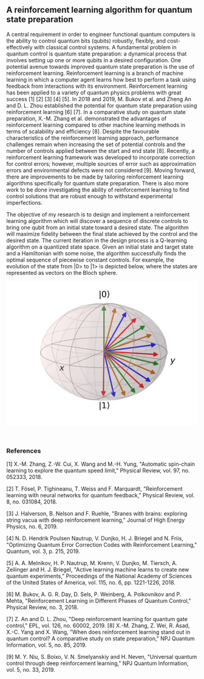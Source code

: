 ## A reinforcement learning algorithm for quantum state preparation

A central requirement in order to engineer functional quantum computers is the ability to control quantum bits (qubits) robustly, flexibly, and cost-effectively with classical control systems. A fundamental problem in quantum control is quantum state preparation: a dynamical process that involves setting up one or more qubits in a desired configuration. One potential avenue towards improved quantum state preparation is the use of reinforcement learning. Reinforcement learning is a branch of machine learning in which a computer agent learns how best to perform a task using feedback from interactions with its environment. Reinforcement learning has been applied to a variety of quantum physics problems with great success [1] [2] [3] [4] [5]. In 2018 and 2019, M. Bukov et al. and Zheng An and D. L. Zhou established the potential for quantum state preparation using reinforcement learning [6] [7]. In a comparative study on quantum state preparation, X.-M. Zhang et al. demonstrated the advantages of reinforcement learning compared to other machine learning methods in terms of scalability and efficiency [8]. Despite the favourable characteristics of the reinforcement learning approach, performance challenges remain when increasing the set of potential controls and the number of controls applied between the start and end state [8]. Recently, a reinforcement learning framework was developed to incorporate correction for control errors; however, multiple sources of error such as approximation errors and environmental defects were not considered [9]. Moving forward, there are improvements to be made by tailoring reinforcement learning algorithms specifically for quantum state preparation. There is also more work to be done investigating the ability of reinforcement learning to find control solutions that are robust enough to withstand experimental imperfections. 

The objective of my research is to design and implement a reinforcement learning algorithm which will discover a sequence of discrete controls to bring one qubit from an initial state toward a desired state. The algorithm will maximize fidelity between the final state achieved by the control and the desired state. The current iteration in the design process is a Q-learning algorithm on a quantized state space. Given an initial state and target state and a Hamiltonian with some noise, the algorithm successfully finds the optimal sequence of piecewise constant controls. For example, the evolution of the state from |0> to |1> is depicted below, where the states are represented as vectors on the Bloch sphere. 

 ![Success Picture](EvolutionWithNoise3.png) 

 
### References

[1] 	X.-M. Zhang, Z.-W. Cui, X. Wang and M.-H. Yung, "Automatic spin-chain learning to explore the quantum speed limit," Physical Review, vol. 97, no. 052333, 2018.

[2] 	T. Fösel, P. Tighineanu, T. Weiss and F. Marquardt, "Reinforcement learning with neural networks for quantum feedback," Physical Review, vol. 8, no. 031084, 2018. 

[3] 	J. Halverson, B. Nelson and F. Ruehle, "Branes with brains: exploring string vacua with deep reinforcement learning," Journal of High Energy Physics, no. 6, 2019. 

[4] 	N. D. Hendrik Poulsen Nautrup, V. Dunjko, H. J. 
Briegel and N. Friis, "Optimizing Quantum Error Correction Codes with Reinforcement Learning," Quantum, vol. 3, p. 215, 2019. 

[5] 	A. A. Melnikov, H. P. Nautrup, M. Krenn, V. Dunjko, M. Tiersch, A. Zeilinger and H. J. Briegel, "Active learning machine learns to create new quantum experiments," Proceedings of the National Academy of Sciences of the United States of America, vol. 115, no. 6, pp. 1221-1226, 2018. 

[6] 	M. Bukov, A. G. R. Day, D. Sels, P. Weinberg, A. Polkovnikov and P. Mehta, "Reinforcement Learning in Different Phases of Quantum Control," Physical Review, no. 3, 2018. 

[7] 	Z. An and D. L. Zhou, "Deep reinforcement learning for quantum gate control," EPL, vol. 126, no. 60002, 2019. 
[8] 	X.-M. Zhang, Z. Wei, R. Asad, X.-C. Yang and X. Wang, "When does reinforcement learning stand out in quantum control? A comparative study on state preparation," NPJ Quantum Information, vol. 5, no. 85, 2019. 

[9] 	M. Y. Niu, S. Boixo, V. N. Smelyanskiy and H. Neven, "Universal quantum control through deep reinforcement learning," NPJ Quantum Information, vol. 5, no. 33, 2019. 


